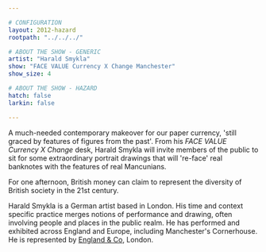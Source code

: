 ```yaml
---

# CONFIGURATION
layout: 2012-hazard
rootpath: "../../../"

# ABOUT THE SHOW - GENERIC
artist: "Harald Smykla"
show: "FACE VALUE Currency X Change Manchester"
show_size: 4

# ABOUT THE SHOW - HAZARD
hatch: false
larkin: false

---
```


A much-needed contemporary makeover for our paper currency, 'still graced by features of figures from the past'. From his *FACE VALUE Currency X Change* desk, Harald Smykla will invite members of the public to sit for some extraordinary portrait drawings that will 're-face' real banknotes with the features of real Mancunians.

For one afternoon, British money can claim to represent the diversity of British society in the 21st century.

Harald Smykla is a German artist based in London. His time and context specific practice merges notions of performance and drawing, often involving people and places in the public realm. He has performed and exhibited across England and Europe, including Manchester's Cornerhouse. He is represented by [England & Co](http://www.englandgallery.com), London.